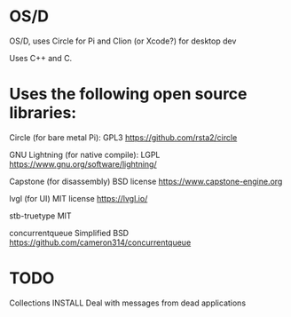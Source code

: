 # OS/D
OS/D, uses Circle for Pi and Clion (or Xcode?) for desktop dev

Uses C++ and C.

# Uses the following open source libraries:

Circle (for bare metal Pi):
GPL3
https://github.com/rsta2/circle

GNU Lightning (for native compile): 
LGPL
https://www.gnu.org/software/lightning/

Capstone (for disassembly)
BSD license
https://www.capstone-engine.org

lvgl (for UI)
MIT license
https://lvgl.io/

stb-truetype
MIT

concurrentqueue
Simplified BSD
https://github.com/cameron314/concurrentqueue

# TODO

Collections
INSTALL
Deal with messages from dead applications
